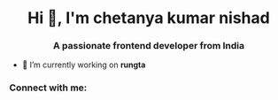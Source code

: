 <h1 align="center">Hi 👋, I'm chetanya kumar nishad</h1>
<h3 align="center">A passionate frontend developer from India</h3>

- 🔭 I’m currently working on **rungta**

<h3 align="left">Connect with me:</h3>
<p align="left">
</p>

